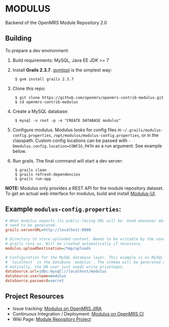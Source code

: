 MODULUS
=====

Backend of the OpenMRS Module Repository 2.0

Building
-----

To prepare a dev environment:

1. Build requirements: MySQL, Java EE JDK >= 7
2. Install **Grails 2.3.7**. [gvmtool][] is the simplest way:
       
        $ gvm install grails 2.3.7

3. Clone this repo:

        $ git clone https://github.com/openmrs/openmrs-contrib-modulus.git
        $ cd openmrs-contrib-modulus
        
4. Create a MySQL database:

        $ mysql -u root -p -e "CREATE DATABASE modulus"

5. Configure modulus. Modulus looks for config files in `~/.grails/modulus-config.properties`, `/opt/modulus/modulus-config.properties`, or in the classpath. Custom config locations can be passed with `-Dmodulus.config.location=CONFIG_PATH` as a run argument. See example below.

6. Run grails. The final command will start a dev server:

        $ grails clean
        $ grails refresh-dependencies
        $ grails run-app
        
**NOTE:** Modulus only provides a REST API for the module repository dataset. To get an actual web interface for modulus, build and install [Modulus-UI][].
        
[gvmtool]: http://gvmtool.net/
[Modulus-UI]: https://github.com/openmrs/openmrs-contrib-modulus-ui

Example `modulus-config.properties`:
-----

```ini
# What modulus expects its public-facing URL will be. Used whenever absolute URLs
# need to be generated.
grails.serverURL=http://localhost:8080

# Directory to store uploaded content. Needs to be writable by the user that
# grails runs as. Will be created automatically if necessary.
modulus.uploadDestination=/tmp/uploads 

# Configuration for the MySQL database layer. This example is on MySQL host
# `localhost` in the database `modulus`. The schema will be generated auto-
# matically, the DB user just needs write priveleges. 
dataSource.url=jdbc:mysql://localhost/modulus
dataSource.username=modulus
dataSource.password=secret
```



Project Resources
-----

- Issue tracking: [Modulus on OpenMRS JIRA][]
- Continuous Integration / Deployment: [Modulus on OpenMRS CI][]
- Wiki Page: [Module Repository Project][]


[Modulus on OpenMRS JIRA]: https://tickets.openmrs.org/browse/MOD
[Modulus on OpenMRS CI]: https://ci.openmrs.org/browse/MOD-ULUS
[Module Repository Project]: http://go.openmrs.org/modulerepositoryproject

